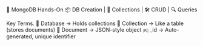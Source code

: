 🍃 MongoDB Hands-On
📦 DB Creation | 📁 Collections | 🛠️ CRUD | 🔍 Queries


Key Terms.
🏢 Database → Holds collections
📁 Collection → Like a table (stores documents)
📄 Document → JSON-style object
🄚 _id →  Auto-generated, unique identifier



